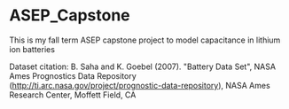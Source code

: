 # ASEP_Capstone

This is my fall term ASEP capstone project to model capacitance in lithium ion batteries

Dataset citation:
B. Saha and K. Goebel (2007). "Battery Data Set", NASA Ames Prognostics Data Repository (http://ti.arc.nasa.gov/project/prognostic-data-repository), NASA Ames Research Center, Moffett Field, CA
